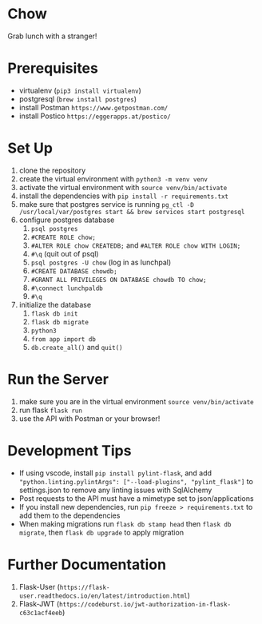 # Chow
Grab lunch with a stranger!

# Prerequisites
- virtualenv (`pip3 install virtualenv`)
- postgresql (`brew install postgres`)
- install Postman `https://www.getpostman.com/`
- install Postico `https://eggerapps.at/postico/`

# Set Up
1. clone the repository
2. create the virtual environment with `python3 -m venv venv`
3. activate the virtual environment with `source venv/bin/activate`
4. install the dependencies with `pip install -r requirements.txt`
5. make sure that postgres service is running `pg_ctl -D /usr/local/var/postgres start && brew services start postgresql`
6. configure postgres database
    1. `psql postgres`
    2. `#CREATE ROLE chow;`
    3. `#ALTER ROLE chow CREATEDB;` and `#ALTER ROLE chow WITH LOGIN;`
    4. `#\q` (quit out of psql)
    5. `psql postgres -U chow` (log in as lunchpal)
    6. `#CREATE DATABASE chowdb;`
    7. `#GRANT ALL PRIVILEGES ON DATABASE chowdb TO chow;`
    8. `#\connect lunchpaldb`
    9. `#\q`
7. initialize the database
    1. `flask db init`
    2. `flask db migrate`
    3. `python3`
    4. `from app import db`
    5. `db.create_all()` and `quit()`


# Run the Server
1. make sure you are in the virtual environment `source venv/bin/activate`
2. run flask `flask run`
3. use the API with Postman or your browser!

# Development Tips
- If using vscode, install `pip install pylint-flask`, and add `"python.linting.pylintArgs": ["--load-plugins", "pylint_flask"]` to settings.json to remove any linting issues with SqlAlchemy
- Post requests to the API must have a mimetype set to json/applications
- If you install new dependencies, run `pip freeze > requirements.txt` to add them to the dependencies
- When making migrations run `flask db stamp head` then `flask db migrate`, then `flask db upgrade` to apply migration

# Further Documentation
1. Flask-User (`https://flask-user.readthedocs.io/en/latest/introduction.html`)
2. Flask-JWT (`https://codeburst.io/jwt-authorization-in-flask-c63c1acf4eeb`)

